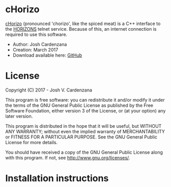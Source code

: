 # cHorizo
[cHorizo](https://github.com/Jvinniec/cHorizo) (pronounced 'chorizo', like the 
spiced meat) is a C++ interface to the 
[HORIZONS](https://ssd.jpl.nasa.gov/?horizons) telnet service. Because of this,
an internet connection is required to use this software.

- Author: Josh Cardenzana
- Creation: March 2017
- Download available here: [GitHub](https://github.com/Jvinniec/cHorizo)

# License

Copyright (C) 2017 - Josh V. Cardenzana

This program is free software: you can redistribute it and/or modify
it under the terms of the GNU General Public License as published by
the Free Software Foundation, either version 3 of the License, or
(at your option) any later version.

This program is distributed in the hope that it will be useful,
but WITHOUT ANY WARRANTY; without even the implied warranty of
MERCHANTABILITY or FITNESS FOR A PARTICULAR PURPOSE.  See the
GNU General Public License for more details.

You should have received a copy of the GNU General Public License
along with this program.  If not, see <http://www.gnu.org/licenses/>.

# Installation instructions

